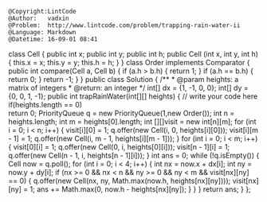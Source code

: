 ```
@Copyright:LintCode
@Author:   vadxin
@Problem:  http://www.lintcode.com/problem/trapping-rain-water-ii
@Language: Markdown
@Datetime: 16-09-01 08:41
```

class Cell {
    public int x;
    public int y;
    public int h;
    public Cell (int x, int y, int h) {
        this.x = x;
        this.y = y;
        this.h = h;
    }
}
class Order implements Comparator<Cell> {
    public int compare(Cell a, Cell b) {
        if (a.h > b.h) {
            return 1;
        }
        if (a.h == b.h) {
            return 0;
        }
        return -1;
    }
}
public class Solution {
    /**
     * @param heights: a matrix of integers
     * @return: an integer
     */
    int[] dx = {1, -1, 0, 0};
    int[] dy = {0, 0, 1, -1};
    public int trapRainWater(int[][] heights) {
        // write your code here
        if(heights.length == 0)  
        return 0;
        PriorityQueue<Cell> q =  new PriorityQueue<Cell>(1,new Order());
        int n = heights.length;
        int m = heights[0].length;
        int [][]visit = new int[n][m];
        for (int i = 0; i < n; i++) {
            visit[i][0] = 1;
            q.offer(new Cell(i, 0, heights[i][0]));
            visit[i][m - 1] = 1;
            q.offer(new Cell(i, m - 1, heights[i][m - 1]));
        }
        for (int i = 0; i < m; i++) {
            visit[0][i] = 1;
            q.offer(new Cell(0, i, heights[0][i]));
            visit[n - 1][i] = 1;
            q.offer(new Cell(n - 1, i, heights[n - 1][i]));
        }
        int ans = 0;
        while (!q.isEmpty()) {
            Cell now = q.poll();
            for (int i = 0; i < 4; i++) {
                int nx = now.x + dx[i];
                int ny = now.y + dy[i];
                if (nx >= 0 && nx < n && ny >= 0 && ny < m && visit[nx][ny] == 0) {
                    q.offer(new Cell(nx, ny, Math.max(now.h, heights[nx][ny])));
                    visit[nx][ny] = 1;
                    ans += Math.max(0, now.h - heights[nx][ny]);
                }
            }
        }
        return ans;
    }
};